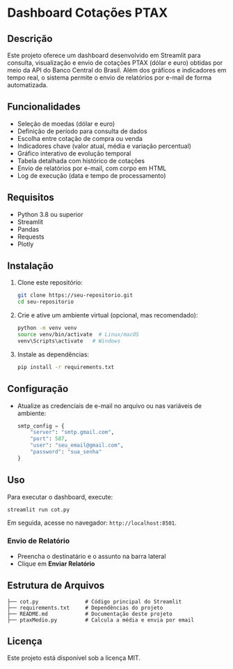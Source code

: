# Dashboard Cotações PTAX

## Descrição
Este projeto oferece um dashboard desenvolvido em Streamlit para consulta, visualização e envio de cotações PTAX (dólar e euro) obtidas por meio da API do Banco Central do Brasil. Além dos gráficos e indicadores em tempo real, o sistema permite o envio de relatórios por e-mail de forma automatizada.

## Funcionalidades
- Seleção de moedas (dólar e euro)
- Definição de período para consulta de dados
- Escolha entre cotação de compra ou venda
- Indicadores chave (valor atual, média e variação percentual)
- Gráfico interativo de evolução temporal
- Tabela detalhada com histórico de cotações
- Envio de relatórios por e-mail, com corpo em HTML
- Log de execução (data e tempo de processamento)

## Requisitos
- Python 3.8 ou superior
- Streamlit
- Pandas
- Requests
- Plotly

## Instalação
1. Clone este repositório:
   ```bash
   git clone https://seu-repositorio.git
   cd seu-repositorio
   ```
2. Crie e ative um ambiente virtual (opcional, mas recomendado):
   ```bash
   python -m venv venv
   source venv/bin/activate  # Linux/macOS
   venv\Scripts\activate   # Windows
   ```
3. Instale as dependências:
   ```bash
   pip install -r requirements.txt
   ```

## Configuração
- Atualize as credenciais de e-mail no arquivo ou nas variáveis de ambiente:
  ```python
  smtp_config = {
      "server": "smtp.gmail.com",
      "port": 587,
      "user": "seu_email@gmail.com",
      "password": "sua_senha"
  }
  ```

## Uso
Para executar o dashboard, execute:
```bash
streamlit run cot.py
```
Em seguida, acesse no navegador: `http://localhost:8501`.

### Envio de Relatório
- Preencha o destinatário e o assunto na barra lateral
- Clique em **Enviar Relatório**

## Estrutura de Arquivos
```
├── cot.py               # Código principal do Streamlit
├── requirements.txt     # Dependências do projeto
├── README.md            # Documentação deste projeto
├── ptaxMedio.py         # Calcula a média e envia por email
```

## Licença
Este projeto está disponível sob a licença MIT.
